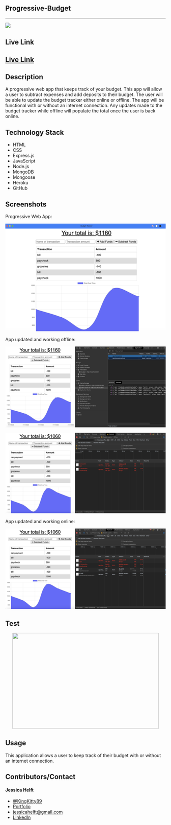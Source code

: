 ## **Progressive-Budget**
------
<img src="https://img.shields.io/badge/-made%20with%20love-brightgreen" >

## **Live Link**

<h2><a href ="https://drive.google.com/file/d/1BUvFeUsamGjtDOg79cSfmvmoqLmdMBqO/view">Live Link</a></h2>

## **Description**
A progressive web app that keeps track of your budget. This app will allow a user to subtract expenses and add deposits to their budget. The user will be able to update the budget tracker either online or offline. The app will be functional with or without an internet connection. Any updates made to the budget tracker while offline will populate the total once the user is back online. 



## **Technology Stack**
* HTML 
* CSS
* Express.js
* JavaScript
* Node.js
* MongoDB
* Mongoose
* Heroku
* GitHub

## **Screenshots**

Progressive Web App: 

![Demo](./assets/budget1.png)

App updated and working offline: 

![Demo](./assets/budget2.png)

![Demo](./assets/budget3.png)

App updated and working online: 

![Demo](./assets/budget4.png)


## **Test**

<p align="center">
  <img width="460" height="300" src="./assets/budget.gif">
</p>

## **Usage**

This application allows a user to keep track of their budget with or without an internet connection.


## **Contributors/Contact**

#### **Jessica Helft** 
* [@KingKitty89](https://github.com/KingKitty89)
* [Portfolio](https://kingkitty89.github.io/ResponsivePortfolio/)
* [jessicahelft@gmail.com](jessicahelft@gmail.com)
* [LinkedIn](https://www.linkedin.com/in/jessicahelft)

